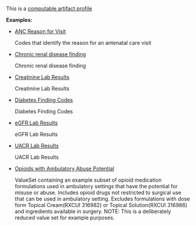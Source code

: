This is a [computable artifact profile](profiles.html#artifact-profiles)

**Examples:**

*  [ANC Reason for Visit](https://build.fhir.org/ig/cqframework/cpg-example-anc/branches/main/ValueSet-anc-reason-for-visit-vs.html)

    Codes that identify the reason for an antenatal care visit

*   [Chronic renal disease finding](https://build.fhir.org/ig/cqframework/cpg-example-ckd/branches/main/ValueSet-ckd-valueset-ckd.html)

    Chronic renal disease finding

*   [Creatinine Lab Results](https://build.fhir.org/ig/cqframework/cpg-example-ckd/branches/main/ValueSet-ckd-valueset-creatinine.html)

    Creatinine Lab Results

*   [Diabetes Finding Codes](https://build.fhir.org/ig/cqframework/cpg-example-ckd/branches/main/ValueSet-ckd-valueset-diabetes.html)

    Diabetes Finding Codes

*   [eGFR Lab Results](https://build.fhir.org/ig/cqframework/cpg-example-ckd/branches/main/ValueSet-ckd-valueset-egfr.html)

    eGFR Lab Results

*   [UACR Lab Results](https://build.fhir.org/ig/cqframework/cpg-example-ckd/branches/main/ValueSet-ckd-valueset-uacr.html)

    UACR Lab Results

*   [Opioids with Ambulatory Abuse Potential](https://build.fhir.org/ig/cqframework/cpg-example-opioids/branches/main/ValueSet-opioids-with-ambulatory-abuse-potential.html)

    ValueSet containing an example subset of opioid medication formulations used in ambulatory settings that have the potential for misuse or abuse. Includes opioid drugs not restricted to surgical use that can be used in ambulatory setting. Excludes formulations with dose form Topical Cream(RXCUI 316982) or Topical Solution(RXCUI 316986) and ingredients available in surgery. NOTE: This is a deliberately reduced value set for example purposes.